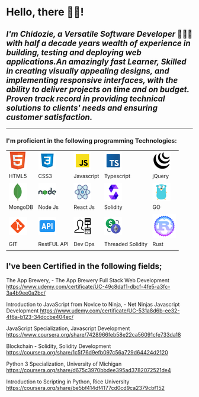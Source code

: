 # Hello, there 👋🏾!

## _I'm Chidozie, a Versatile Software Developer_ 👨🏽‍💻 _with half a decade years wealth of experience in building, testing and deploying web applications.**An amazingly fast Learner**, Skilled in creating visually appealing designs, and implementing responsive interfaces, with the ability to deliver projects on time and on budget. Proven track record in providing technical solutions to clients' needs and ensuring customer satisfaction._

---

### I'm proficient in the following programming Technologies:

|                         |                        |                          |                               |                    |
| ----------------------- | ---------------------- | ------------------------ | ----------------------------- | ------------------ |
| ![HTML5](html5.png)     | ![CSS3](css3.png)      | ![Javascript](js.png)    | ![Typescript](typescript.png) | ![jQy](jquery.png) |
| HTML5                   | CSS3                   | Javascript               | Typescript                    | jQuery             |
|                         |                        |                          |                               |                    |
| ![MongoDB](mongodb.png) | ![Node Js](nodejs.png) | ![React Js](reactjs.png) | ![Solidity](solidity.png)     | ![GO](golang.png)  |
| MongoDB                 | Node Js                | React Js                 | Solidity                      | GO                 |
|                         |                        |                          |                               |                    |
| ![GIT](git.png)         | ![API](api.png)        | ![Dev Ops](devops.png)   | ![TSol](tsol.png)             | ![Rust](rust.png)  |
| GIT                     | RestFUL API            | Dev Ops                  | Threaded Solidity             | Rust               |
|                         |                        |                          |

## I've been Certified in the following fields;

The App Brewery, - The App Brewery
Full Stack Web Development
https://www.udemy.com/certificate/UC-49c8daf1-dbcf-4fe5-a3fc-3a4b9ee0a2bc/

Introduction to JavaScript from Novice to Ninja, - Net Ninjas
Javascript Development
https://www.udemy.com/certificate/UC-531a8d6b-ee32-4f6a-b123-34dccbe404ec/

JavaScript Specialization,
Javascript Development
https://www.coursera.org/share/7428966feb58e22ca56091cfe733da18

Blockchain - Solidity,
Solidity Development
https://coursera.org/share/1c5f76d9efb097c56a729d64424d2120

Python 3 Specialization,
University of Michigan
https://coursera.org/share/d675c3970bbdee395ad3782072521de4

Introduction to Scripting in Python,
Rice University
https://coursera.org/share/be5bf414df4177cd0cd9ca2379cbf152
